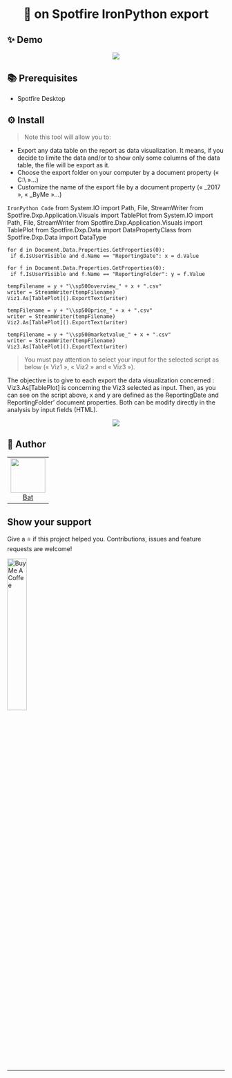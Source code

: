 <h1 align="center">👋 on Spotfire IronPython export</h1>

## ✨ Demo
<p align="center"><img src="http://dataviz-ressources.com/wp-content/uploads/2017/04/Spotfire-Export-GIF-2.gif" /></p>

## 📚 Prerequisites
- Spotfire Desktop

## ⚙️ Install
> Note this tool will allow you to:
* Export any data table on the report as data visualization. It means, if you decide to limite the data and/or to show only some columns of the data table, the file will be export as it.
* Choose the export folder on your computer by a document property (« C:\\ »…)
* Customize the name of the export file by a document property (« _2017 », « _ByMe »…)

`IronPython Code`
    from System.IO import Path, File, StreamWriter
    from Spotfire.Dxp.Application.Visuals import TablePlot
    from System.IO import Path, File, StreamWriter
    from Spotfire.Dxp.Application.Visuals import TablePlot
    from Spotfire.Dxp.Data import DataPropertyClass
    from Spotfire.Dxp.Data import DataType

    for d in Document.Data.Properties.GetProperties(0):
     if d.IsUserVisible and d.Name == "ReportingDate": x = d.Value

    for f in Document.Data.Properties.GetProperties(0):
     if f.IsUserVisible and f.Name == "ReportingFolder": y = f.Value

    tempFilename = y + "\\sp500overview_" + x + ".csv"
    writer = StreamWriter(tempFilename)
    Viz1.As[TablePlot]().ExportText(writer)

    tempFilename = y + "\\sp500price_" + x + ".csv"
    writer = StreamWriter(tempFilename)
    Viz2.As[TablePlot]().ExportText(writer)

    tempFilename = y + "\\sp500marketvalue_" + x + ".csv"
    writer = StreamWriter(tempFilename)
    Viz3.As[TablePlot]().ExportText(writer)

> You must pay attention to select your input for the selected script as below (« Viz1 », « Viz2 » and « Viz3 »).

The objective is to give to each export the data visualization concerned : Viz3.As[TablePlot] is concerning the Viz3 selected as input. Then, as you can see on the script above, x and y are defined as the ReportingDate and ReportingFolder’ document properties. Both can be modify directly in the analysis by input fields (HTML).

<p align="center"><img src="http://dataviz-ressources.com/wp-content/uploads/2017/04/Spotfire-Export-Tuto.png" /></p>

## 👤 Author
<table>
  <tr>
    <td align="center">
    	<a href="https://github.axa.com/baptiste-libert">
    	<img src="https://avatars0.githubusercontent.com/u/24935223?s=460&u=b6e484f9d4593131a7b5d57c474f3e27e55c3145&v=4" height="80" width="80"/><br />
    	Bat</a>
    </td>
  </tr>
</table>
  
## Show your support
Give a ⭐️ if this project helped you. Contributions, issues and feature requests are welcome!


<a href="https://www.buymeacoffee.com/batlib" target="_blank"><img src="https://cdn.buymeacoffee.com/buttons/v2/default-blue.png" alt="Buy Me A Coffee" style="height: 30% !important;width: 30% !important;" ></a>
***
